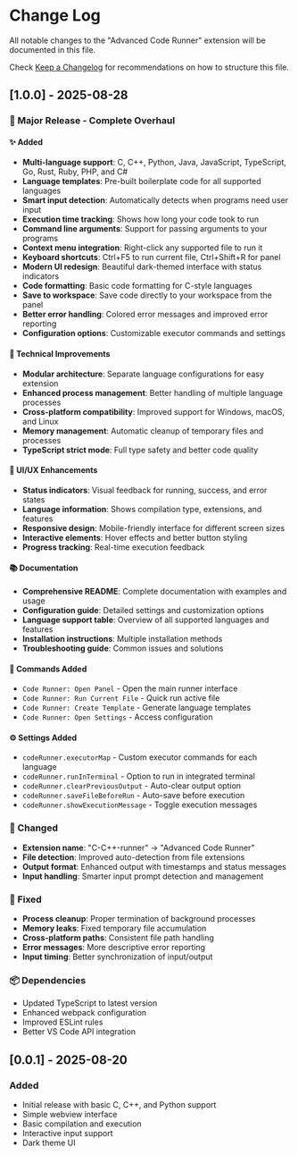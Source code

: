 # Change Log

All notable changes to the "Advanced Code Runner" extension will be documented in this file.

Check [Keep a Changelog](http://keepachangelog.com/) for recommendations on how to structure this file.

## [1.0.0] - 2025-08-28

### 🎉 Major Release - Complete Overhaul

#### ✨ Added
- **Multi-language support**: C, C++, Python, Java, JavaScript, TypeScript, Go, Rust, Ruby, PHP, and C#
- **Language templates**: Pre-built boilerplate code for all supported languages
- **Smart input detection**: Automatically detects when programs need user input
- **Execution time tracking**: Shows how long your code took to run
- **Command line arguments**: Support for passing arguments to your programs
- **Context menu integration**: Right-click any supported file to run it
- **Keyboard shortcuts**: Ctrl+F5 to run current file, Ctrl+Shift+R for panel
- **Modern UI redesign**: Beautiful dark-themed interface with status indicators
- **Code formatting**: Basic code formatting for C-style languages
- **Save to workspace**: Save code directly to your workspace from the panel
- **Better error handling**: Colored error messages and improved error reporting
- **Configuration options**: Customizable executor commands and settings

#### 🔧 Technical Improvements
- **Modular architecture**: Separate language configurations for easy extension
- **Enhanced process management**: Better handling of multiple language processes
- **Cross-platform compatibility**: Improved support for Windows, macOS, and Linux
- **Memory management**: Automatic cleanup of temporary files and processes
- **TypeScript strict mode**: Full type safety and better code quality

#### 🎨 UI/UX Enhancements
- **Status indicators**: Visual feedback for running, success, and error states
- **Language information**: Shows compilation type, extensions, and features
- **Responsive design**: Mobile-friendly interface for different screen sizes
- **Interactive elements**: Hover effects and better button styling
- **Progress tracking**: Real-time execution feedback

#### 📚 Documentation
- **Comprehensive README**: Complete documentation with examples and usage
- **Configuration guide**: Detailed settings and customization options
- **Language support table**: Overview of all supported languages and features
- **Installation instructions**: Multiple installation methods
- **Troubleshooting guide**: Common issues and solutions

#### 🚀 Commands Added
- `Code Runner: Open Panel` - Open the main runner interface
- `Code Runner: Run Current File` - Quick run active file
- `Code Runner: Create Template` - Generate language templates
- `Code Runner: Open Settings` - Access configuration

#### ⚙️ Settings Added
- `codeRunner.executorMap` - Custom executor commands for each language
- `codeRunner.runInTerminal` - Option to run in integrated terminal
- `codeRunner.clearPreviousOutput` - Auto-clear output option
- `codeRunner.saveFileBeforeRun` - Auto-save before execution
- `codeRunner.showExecutionMessage` - Toggle execution messages

### 🔄 Changed
- **Extension name**: "C-C++-runner" → "Advanced Code Runner"
- **File detection**: Improved auto-detection from file extensions
- **Output format**: Enhanced output with timestamps and status messages
- **Input handling**: Smarter input prompt detection and management

### 🐛 Fixed
- **Process cleanup**: Proper termination of background processes
- **Memory leaks**: Fixed temporary file accumulation
- **Cross-platform paths**: Consistent file path handling
- **Error messages**: More descriptive error reporting
- **Input timing**: Better synchronization of input/output

### 📦 Dependencies
- Updated TypeScript to latest version
- Enhanced webpack configuration
- Improved ESLint rules
- Better VS Code API integration

## [0.0.1] - 2025-08-20

### Added
- Initial release with basic C, C++, and Python support
- Simple webview interface
- Basic compilation and execution
- Interactive input support
- Dark theme UI